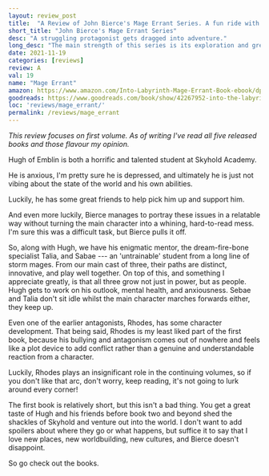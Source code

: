 ```yaml
---
layout: review_post
title:  "A Review of John Bierce's Mage Errant Series. A fun ride with a likeable cast."
short_title: "John Bierce's Mage Errant Series"
desc: "A struggling protagonist gets dragged into adventure."
long_desc: "The main strength of this series is its exploration and great character development. Characters are people who grow both in power, abilities, and as people. I appreciate this a lot."
date: 2021-11-19
categories: [reviews]
review: A
val: 19
name: "Mage Errant"
amazon: https://www.amazon.com/Into-Labyrinth-Mage-Errant-Book-ebook/dp/B07J675X2C
goodreads: https://www.goodreads.com/book/show/42267952-into-the-labyrinth
loc: 'reviews/mage_errant/'
permalink: /reviews/mage_errant
---
```


*This review focuses on first volume. As of writing I've read all five released books and those flavour my opinion.*


Hugh of Emblin is both a horrific and talented student at Skyhold Academy. 

He is anxious, I'm pretty sure he is depressed, and ultimately he is just not vibing about the state of the world and his own abilities.

Luckily, he has some great friends to help pick him up and support him.

And even more luckily, Bierce manages to portray these issues in a relatable way without turning the main character into a whining, hard-to-read mess. I'm sure this was a difficult task, but Bierce pulls it off.

So, along with Hugh, we have his enigmatic mentor, the dream-fire-bone specialist Talia, and Sabae --- an 'untrainable' student from a long line of storm mages. From our main cast of three, their paths are distinct, innovative, and play well together. On top of this, and something I appreciate greatly, is that all three grow not just in power, but as people. Hugh gets to work on his outlook, mental health, and anxiousness. Sebae and Talia don't sit idle whilst the main character marches forwards either, they keep up.

Even one of the earlier antagonists, Rhodes, has some character development. That being said, Rhodes is my least liked part of the first book, because his bullying and antagonism comes out of nowhere and feels like a plot device to add conflict rather than a genuine and understandable reaction from a character.

Luckily, Rhodes plays an insignificant role in the continuing volumes, so if you don't like that arc, don't worry, keep reading, it's not going to lurk around every corner!

The first book is relatively short, but this isn't a bad thing. You get a great taste of Hugh and his friends before book two and beyond shed the shackles of Skyhold and venture out into the world. I don't want to add spoilers about where they go or what happens, but suffice it to say that I love new places, new worldbuilding, new cultures, and Bierce doesn't disappoint.

So go check out the books.